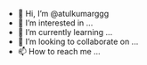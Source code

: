 - 👋 Hi, I’m @atulkumarggg
- 👀 I’m interested in ...
- 🌱 I’m currently learning ...
- 💞️ I’m looking to collaborate on ...
- 📫 How to reach me ...

<!---
atulkumarggg/atulkumarggg is a ✨ special ✨ repository because its `README.md` (this file) appears on your GitHub profile.
You can click the Preview link to take a look at your changes.
--->
